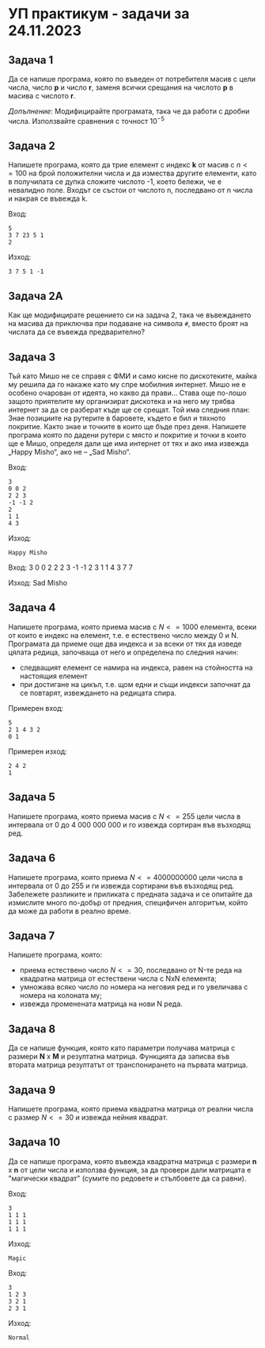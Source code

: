 # УП практикум - задачи за 24.11.2023

## Задача 1

Да се напише програма, която по въведен от потребителя масив с цели числа, число **p** и число **r**, заменя всички срещания на числото **p** в масива с числото **r**.

*Допълнение*: Модифицирайте програмата, така че да работи с дробни числа. Използвайте сравнения с точност $10^{-5}$

## Задача 2

Напишете програма, която да трие елемент с индекс **k** от масив с $n <= 100$ на брой положителни числа и да измества другите елементи, като в получилaтa се дупка сложите числото -1, което бележи, че e невалиднo поле. Входът се състои от числото n, последвано от n числа и накрая се въвежда k.

Вход:

    5
    3 7 23 5 1
    2

Изход:

    3 7 5 1 -1

## Задача 2А

Как ще модифицирате решението си на задача 2, така че въвеждането на масива да приключва при подаване на символа `#`, вместо броят на числата да се въвежда предварително?

## Задача 3

Тъй като Мишо не се справя с ФМИ и само кисне по дискотеките, майка му решила да го накаже като му спре мобилния интернет. Мишо не е особено очарован от идеята, но какво да прави... Става още по-лошо защото приятелите му организират дискотека и на него му трябва интернет за да се разберат къде ще се срещат. Той има следния план: Знае позициите на рутерите в баровете, където е бил и тяхното покритие. Както знае и точките в които ще бъде през деня. Напишете програма която по дадени рутери с място и покритие и точки в които ще е Мишо, определя дали ще има интернет от тях и ако има извежда „Happy Misho“, ако не – „Sad Misho“.

Вход:

    3
    0 0 2
    2 2 3
    -1 -1 2
    2
    1 1
    4 3

Изход:

    Happy Misho

Вход:
    3
    0 0 2
    2 2 3
    -1 -1 2
    3
    1 1
    4 3
    7 7

Изход:
    Sad Misho

## Задача 4

Напишете програма, която приема масив с $N <= 1000$ елемента, всеки от които е индекс на елемент, т.е. е естествено число между 0 и N. Програмата да приеме още два индекса и за всеки от тях да изведе цялата редица, започваща от него и определена по следния начин:

- следващият елемент се намира на индекса, равен на стойността на настоящия елемент
- при достигане на цикъл, т.е. щом едни и същи индекси започнат да се повтарят, извеждането на редицата спира.

Примерен вход:

    5
    2 1 4 3 2
    0 1

Примерен изход:

    2 4 2
    1

## Задача 5

Напишете програма, която приема масив с $N <= 255$ цели числа в интервала от 0 до 4 000 000 000 и го извежда сортиран във възходящ ред.

## Задача 6

Напишете програма, която приема $N <= 4 000 000 000$ цели числа в интервала от 0 до 255 и ги извежда сортирани във възходящ ред. Забележете разликите и приликата с предната задача и се опитайте да измислите много по-добър от предния, специфичен алгоритъм, който да може да работи в реално време.

## Задача 7

Напишете програма, която:

- приема естествено число $N <= 30$, последвано от N-те реда на квадратна матрица от естествени числа с NxN елемента;
- умножава всяко число по номера на неговия ред и го увеличава с номера на колоната му;
- извежда променената матрица на нови N реда.

## Задача 8

Да се напише функция, която като параметри получава матрица с размери **N** x **M** и резултатна матрица. Функцията да записва във втората матрица резултатът от транспонирането на първата матрица.

## Задача 9

Напишете програма, която приема квадратна матрица от реални числа с размер $N <= 30$ и извежда нейния квадрат.

## Задача 10

Да се напише програма, която въвежда квадратна матрица с размери **n** x **n**  от цели числа и използва функция, за да провери дали матрицата е "магически квадрат" (сумите по редовете и стълбовете да са равни).

Вход:

    3
    1 1 1
    1 1 1
    1 1 1

Изход:

    Magic

Вход:

    3
    1 2 3
    3 2 1
    2 3 1

Изход:

    Normal
